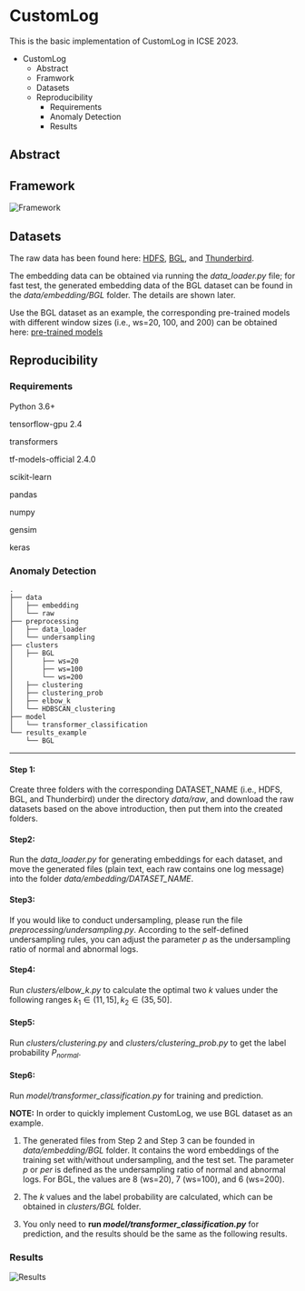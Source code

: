 # CustomLog
This is the basic implementation of CustomLog in ICSE 2023.
- CustomLog
  - Abstract
  - Framwork
  - Datasets
  - Reproducibility
    - Requirements
    - Anomaly Detection
    - Results

## Abstract

## Framework
![Framework](https://github.com/ICSE2023/CustomLog/blob/main/figures/Framework.png)

## Datasets
The raw data has been found here: [HDFS](https://figshare.com/articles/dataset/HDFS/20472282), [BGL](https://figshare.com/articles/dataset/BGL/20472270), and [Thunderbird](https://figshare.com/articles/dataset/Thunderbird/20472297).

The embedding data can be obtained via running the *data_loader.py* file; 
for fast test, the generated embedding data of the BGL dataset can be found in the *data/embedding/BGL* folder. The details are shown later. 

Use the BGL dataset as an example, the corresponding pre-trained models with different window sizes (i.e., ws=20, 100, and 200) can be obtained here: [pre-trained models](https://figshare.com/articles/software/Pre-trained_model_for_BGL/20472333)

## Reproducibility
### Requirements
Python 3.6+

tensorflow-gpu 2.4

transformers

tf-models-official 2.4.0

scikit-learn

pandas

numpy

gensim

keras 

### Anomaly Detection
```
.
├── data                   
│   ├── embedding  
│   └── raw
├── preprocessing
│   ├── data_loader
│   └── undersampling
├── clusters                       
│   ├── BGL
│       ├── ws=20
│       ├── ws=100
│       └── ws=200
│   ├── clustering                
│   ├── clustering_prob         
│   ├── elbow_k                
│   └── HDBSCAN_clustering              
├── model
│   └── transformer_classification               
└── results_example                      
    └── BGL
```
*** 
#### Step 1: 
Create three folders with the corresponding DATASET_NAME (i.e., HDFS, BGL, and Thunderbird) under the directory *data/raw*, and download the raw datasets based on the above introduction, then put them into the created folders. 

#### Step2: 
Run the *data_loader.py* for generating embeddings for each dataset, and move the generated files (plain text, each raw contains one log message) into the folder *data/embedding/DATASET_NAME*.

#### Step3:
If you would like to conduct undersampling, please run the file *preprocessing/undersampling.py*. According to the self-defined undersampling rules, you can adjust the parameter *p* as the undersampling ratio of normal and abnormal logs.

#### Step4: 
Run *clusters/elbow_k.py* to calculate the optimal two *k* values under the following ranges $k_1\in (11,15], k_2\in (35, 50]$.

#### Step5: 
Run *clusters/clustering.py* and *clusters/clustering_prob.py* to get the label probability $P_{normal}$.

#### Step6: 
Run *model/transformer_classification.py* for training and prediction.

**NOTE:**
In order to quickly implement CustomLog, we use BGL dataset as an example. 

1. The generated files from Step 2 and Step 3 can be founded in *data/embedding/BGL* folder. It contains the word embeddings of the training set with/without undersampling, and the test set. The parameter *p* or *per* is defined as the undersampling ratio of normal and abnormal logs. For BGL, the values are 8 (ws=20), 7 (ws=100), and 6 (ws=200). 

2. The *k* values and the label probability are calculated, which can be obtained in *clusters/BGL* folder. 
 
3. You only need to **run *model/transformer_classification.py*** for prediction, and the results should be the same as the following results.

### Results
![Results](https://github.com/ICSE2023/CustomLog/blob/main/figures/results.png)
